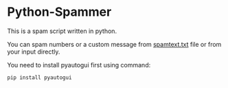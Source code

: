 # Python-Spammer

This is a spam script written in python.

You can spam numbers or a custom message from [spamtext.txt](https://github.com/pexemo/Python-Spammer/blob/main/spamtext.txt) file or from your input directly.

You need to install pyautogui first using command:
```
pip install pyautogui 
```
